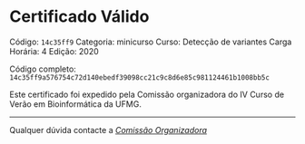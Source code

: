 # Certificado Válido

Código: `14c35ff9`
Categoria: minicurso
Curso: Detecção de variantes
Carga Horária: 4
Edição: 2020


Código completo: `14c35ff9a576754c72d140ebedf39098cc21c9c8d6e85c981124461b1008bb5c`


Este certificado foi expedido pela Comissão organizadora do IV Curso de Verão em Bioinformática da UFMG.

----

Qualquer dúvida contacte a [_Comissão Organizadora_](<mailto:cursobioinfoufmg@gmail.com$subject=[Certificados]>)

